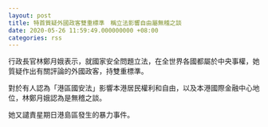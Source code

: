 ```yaml
---
layout: post
title: 特首質疑外國政客雙重標準　稱立法影響自由屬無稽之談
date: 2020-05-26 11:59:49.000000000 +08:00
categories: rss
---
```


行政長官林鄭月娥表示，就國家安全問題立法，在全世界各國都屬於中央事權，她質疑作出有關評論的外國政客，持雙重標準。

對於有人認為「港區國安法」影響本港居民權利和自由，以及本港國際金融中心地位，林鄭月娥認為是無稽之談。

她又譴責星期日港島區發生的暴力事件。
